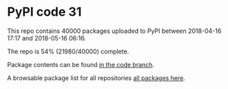 # PyPI code 31

This repo contains 40000 packages uploaded to PyPI between 
2018-04-16 17:17 and 2018-05-16 06:16.

The repo is 54% (21980/40000) complete.

Package contents can be found [in the code branch](https://github.com/pypi-data/pypi-mirror-31/tree/code/packages).

A browsable package list for all repositories [all packages here](https://pypi-data.github.io/website/repositories/pypi-mirror-31).


